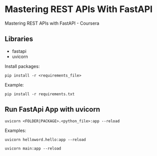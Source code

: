 # Mastering REST APIs With FastAPI

Mastering REST APIs with FastAPI - Coursera

## Libraries

- fastapi
- uvicorn

Install packages:

```
pip install -r <requirements_file>
```

Example:

```
pip install -r requirements.txt
```

## Run FastApi App with uvicorn

```
uvicorn <FOLDER|PACKAGE>.<python_file>:app --reload
```

Examples:

```
uvicorn helloword.hello:app --reload
```

```
uvicorn main:app --reload
```
